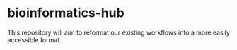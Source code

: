 # bioinformatics-hub
This repository will aim to reformat our existing workflows into a more easily accessible format.

